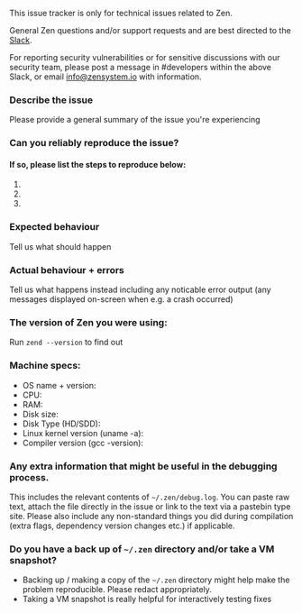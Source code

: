 <!--- Remove text and sections that do not apply -->

This issue tracker is only for technical issues related to Zen.

General Zen questions and/or support requests and are best directed to the [Slack](https://zencash.slack.com).

For reporting security vulnerabilities or for sensitive discussions with our security team, please post a message in #developers within the above Slack, or email info@zensystem.io with information.

### Describe the issue
Please provide a general summary of the issue you're experiencing

### Can you reliably reproduce the issue?
#### If so, please list the steps to reproduce below:
1. 
2. 
3. 

### Expected behaviour
Tell us what should happen

### Actual behaviour + errors
Tell us what happens instead including any noticable error output (any messages displayed on-screen when e.g. a crash occurred)

### The version of Zen you were using:
Run `zend --version` to find out

### Machine specs:
- OS name + version:
- CPU:
- RAM:
- Disk size:
- Disk Type (HD/SDD):
- Linux kernel version (uname -a):
- Compiler version (gcc -version):

### Any extra information that might be useful in the debugging process.
This includes the relevant contents of `~/.zen/debug.log`. You can paste raw text, attach the file directly in the issue or link to the text via a pastebin type site.
Please also include any non-standard things you did during compilation (extra flags, dependency version changes etc.) if applicable.

### Do you have a back up of `~/.zen` directory and/or take a VM snapshot?
- Backing up / making a copy of the `~/.zen` directory might help make the problem reproducible. Please redact appropriately.
- Taking a VM snapshot is really helpful for interactively testing fixes
